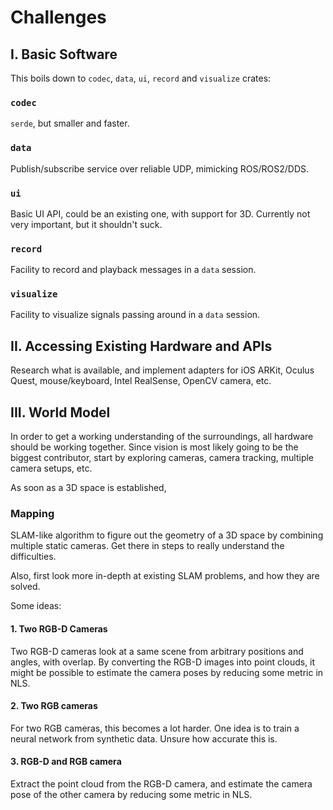 # Challenges

## I. Basic Software

This boils down to `codec`, `data`, `ui`, `record` and `visualize` crates:

### `codec`

`serde`, but smaller and faster.

### `data`

Publish/subscribe service over reliable UDP, mimicking ROS/ROS2/DDS.

### `ui`

Basic UI API, could be an existing one, with support for 3D. Currently not very important, but it shouldn't suck.

### `record`

Facility to record and playback messages in a `data` session.

### `visualize`

Facility to visualize signals passing around in a `data` session.

## II. Accessing Existing Hardware and APIs

Research what is available, and implement adapters for iOS ARKit, Oculus Quest, mouse/keyboard, Intel RealSense, OpenCV camera, etc.

## III. World Model

In order to get a working understanding of the surroundings, all hardware should be working together. Since vision is most likely going to be the biggest contributor, start by exploring cameras, camera tracking, multiple camera setups, etc.

As soon as a 3D space is established, 

### Mapping

SLAM-like algorithm to figure out the geometry of a 3D space by combining multiple static cameras. Get there in steps to really understand the difficulties.

Also, first look more in-depth at existing SLAM problems, and how they are solved.

Some ideas:

#### 1. Two RGB-D Cameras

Two RGB-D cameras look at a same scene from arbitrary positions and angles, with overlap. By converting the RGB-D images into point clouds, it might be possible to estimate the camera poses by reducing some metric in NLS.

#### 2. Two RGB cameras

For two RGB cameras, this becomes a lot harder. One idea is to train a neural network from synthetic data. Unsure how accurate this is.

#### 3. RGB-D and RGB camera

Extract the point cloud from the RGB-D camera, and estimate the camera pose of the other camera by reducing some metric in NLS.
